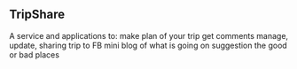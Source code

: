 ## TripShare

A service and applications to: make plan of your trip get comments manage, update, sharing trip to FB mini blog of what is going on suggestion the good or bad places


